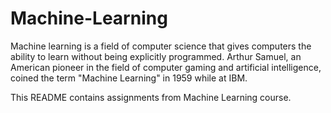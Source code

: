# Machine-Learning

Machine learning is a field of computer science that gives computers the ability to learn without being explicitly programmed. Arthur Samuel, an American pioneer in the field of computer gaming and artificial intelligence, coined the term "Machine Learning" in 1959 while at IBM.

This README contains assignments from Machine Learning course.
